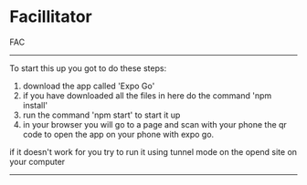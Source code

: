 # Facillitator
FAC

------------------------------------------------
To start this up you got to do these steps:
1. download the app called 'Expo Go'
2. if you have downloaded all the files in here do the command 'npm install'
3. run the command 'npm start' to start it up
4. in your browser you will go to a page and scan with your phone the qr code to open the app on your phone with expo go.

if it doesn't work for you try to run it using tunnel mode on the opend site on your computer

------------------------------------------------